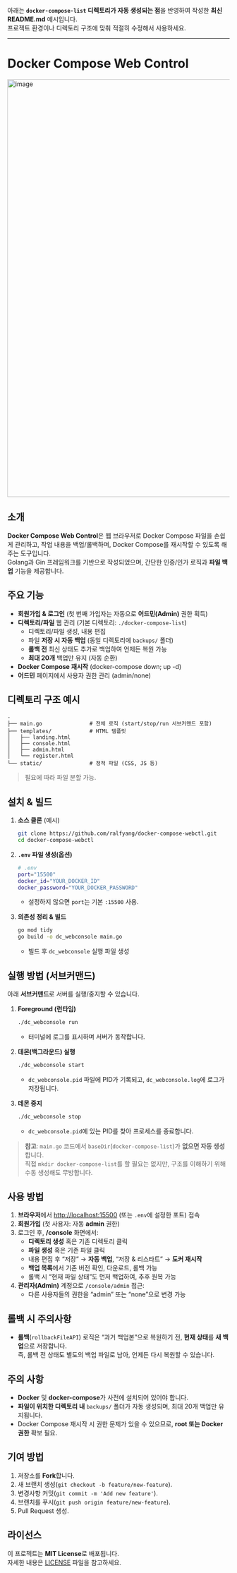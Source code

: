아래는 **`docker-compose-list` 디렉토리가 자동 생성되는 점**을 반영하여 작성한 **최신 README.md** 예시입니다.  
프로젝트 환경이나 디렉토리 구조에 맞춰 적절히 수정해서 사용하세요.

---

# Docker Compose Web Control

<img width="947" alt="image" src="https://github.com/user-attachments/assets/000bb175-8a35-4202-abc6-647770b12836" />


## 소개
**Docker Compose Web Control**은 웹 브라우저로 Docker Compose 파일을 손쉽게 관리하고, 작업 내용을 백업/롤백하며, Docker Compose를 재시작할 수 있도록 해주는 도구입니다.  
Golang과 Gin 프레임워크를 기반으로 작성되었으며, 간단한 인증/인가 로직과 **파일 백업** 기능을 제공합니다.

## 주요 기능
- **회원가입 & 로그인** (첫 번째 가입자는 자동으로 **어드민(Admin)** 권한 획득)
- **디렉토리/파일** 웹 관리 (기본 디렉토리: `./docker-compose-list`)
  - 디렉토리/파일 생성, 내용 편집
  - 파일 **저장 시 자동 백업** (동일 디렉토리에 `backups/` 폴더)
  - **롤백 전** 최신 상태도 추가로 백업하여 언제든 복원 가능
  - **최대 20개** 백업만 유지 (자동 순환)
- **Docker Compose 재시작** (docker-compose down; up -d)
- **어드민** 페이지에서 사용자 권한 관리 (admin/none)

## 디렉토리 구조 예시
```
.
├── main.go               # 전체 로직 (start/stop/run 서브커맨드 포함)
├── templates/            # HTML 템플릿
│   ├── landing.html
│   ├── console.html
│   ├── admin.html
│   └── register.html
└── static/               # 정적 파일 (CSS, JS 등)
```
> 필요에 따라 파일 분할 가능.

## 설치 & 빌드

1. **소스 클론** (예시)
   ```bash
   git clone https://github.com/ralfyang/docker-compose-webctl.git
   cd docker-compose-webctl
   ```

2. **`.env` 파일 생성(옵션)**
   ```bash
   # .env
   port="15500"
   docker_id="YOUR_DOCKER_ID"
   docker_password="YOUR_DOCKER_PASSWORD"
   ```
   - 설정하지 않으면 `port`는 기본 `:15500` 사용.

3. **의존성 정리 & 빌드**
   ```bash
   go mod tidy
   go build -o dc_webconsole main.go
   ```
   - 빌드 후 `dc_webconsole` 실행 파일 생성

## 실행 방법 (서브커맨드)
아래 **서브커맨드**로 서버를 실행/중지할 수 있습니다.

1. **Foreground (런타임)**
   ```bash
   ./dc_webconsole run
   ```
   - 터미널에 로그를 표시하며 서버가 동작합니다.

2. **데몬(백그라운드) 실행**
   ```bash
   ./dc_webconsole start
   ```
   - `dc_webconsole.pid` 파일에 PID가 기록되고, `dc_webconsole.log`에 로그가 저장됩니다.

3. **데몬 중지**
   ```bash
   ./dc_webconsole stop
   ```
   - `dc_webconsole.pid`에 있는 PID를 찾아 프로세스를 종료합니다.

> **참고**: `main.go` 코드에서 `baseDir`(`docker-compose-list`)가 **없으면 자동 생성**합니다.  
> 직접 `mkdir docker-compose-list`를 할 필요는 없지만, 구조를 이해하기 위해 수동 생성해도 무방합니다.

## 사용 방법
1. **브라우저**에서 [http://localhost:15500](http://localhost:15500) (또는 `.env`에 설정한 포트) 접속
2. **회원가입** (첫 사용자: 자동 **admin** 권한)
3. 로그인 후, **/console** 화면에서:
   - **디렉토리 생성** 혹은 기존 디렉토리 클릭
   - **파일 생성** 혹은 기존 파일 클릭
   - 내용 편집 후 “저장” → **자동 백업**, “저장 & 리스타트” → **도커 재시작**
   - **백업 목록**에서 기존 버전 확인, 다운로드, 롤백 가능  
   - 롤백 시 “현재 파일 상태”도 먼저 백업하여, 추후 원복 가능
4. **관리자(Admin)** 계정으로 `/console/admin` 접근:
   - 다른 사용자들의 권한을 “admin” 또는 “none”으로 변경 가능

## 롤백 시 주의사항
- **롤백**(`rollbackFileAPI`) 로직은 “과거 백업본”으로 복원하기 전, **현재 상태**를 **새 백업**으로 저장합니다.  
  즉, 롤백 전 상태도 별도의 백업 파일로 남아, 언제든 다시 복원할 수 있습니다.

## 주의 사항
- **Docker** 및 **docker-compose**가 사전에 설치되어 있어야 합니다.
- **파일이 위치한 디렉토리 내** `backups/` 폴더가 자동 생성되며, 최대 20개 백업만 유지됩니다.
- Docker Compose 재시작 시 권한 문제가 있을 수 있으므로, **root 또는 Docker 권한** 확보 필요.

## 기여 방법
1. 저장소를 **Fork**합니다.
2. 새 브랜치 생성(`git checkout -b feature/new-feature`).
3. 변경사항 커밋(`git commit -m 'Add new feature'`).
4. 브랜치를 푸시(`git push origin feature/new-feature`).
5. Pull Request 생성.

## 라이선스
이 프로젝트는 **MIT License**로 배포됩니다.  
자세한 내용은 [LICENSE](LICENSE) 파일을 참고하세요.
